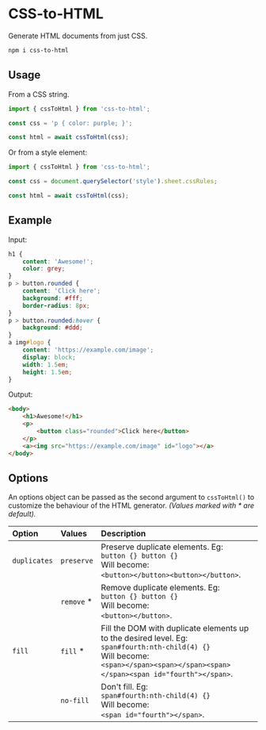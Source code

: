 # CSS-to-HTML

Generate HTML documents from just CSS.

```bash
npm i css-to-html
```


## Usage

From a CSS string.
```javascript
import { cssToHtml } from 'css-to-html';

const css = 'p { color: purple; }';

const html = await cssToHtml(css);
```

Or from a style element:
```javascript
import { cssToHtml } from 'css-to-html';

const css = document.querySelector('style').sheet.cssRules;

const html = await cssToHtml(css);
```


## Example

Input:
```css
h1 {
    content: 'Awesome!';
    color: grey;
}
p > button.rounded {
    content: 'Click here';
    background: #fff;
    border-radius: 8px;
}
p > button.rounded:hover {
    background: #ddd;
}
a img#logo {
    content: 'https://example.com/image';
    display: block;
    width: 1.5em;
    height: 1.5em;
}
```

Output:
```html
<body>
    <h1>Awesome!</h1>
    <p>
        <button class="rounded">Click here</button>
    </p>
    <a><img src="https://example.com/image" id="logo"></a>
</body>
```


## Options

An options object can be passed as the second argument to `cssToHtml()` to customize the behaviour of the HTML generator. _(Values marked with * are default)._

| Option       | Values     | Description |
| :----------- | :--------- | :---------- |
| `duplicates` | `preserve` | Preserve duplicate elements. Eg: <br/> `button {} button {}` <br/> Will become: <br/> `<button></button><button></button>`. |
|              | `remove` * | Remove duplicate elements. Eg: <br/> `button {} button {}` <br/> Will become: <br/> `<button></button>`. |
| `fill`       | `fill`   * | Fill the DOM with duplicate elements up to the desired level. Eg: <br/> `span#fourth:nth-child(4) {}` <br/> Will become: <br/> `<span></span><span></span><span></span><span id="fourth"></span>`. |
|              | `no-fill`  | Don't fill. Eg: <br/> `span#fourth:nth-child(4) {}` <br/> Will become: <br/> `<span id="fourth"></span>`. |

